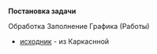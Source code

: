 
####
**Постановка задачи**

Обработка Заполнение Графика (Работы)


- [исходник](https://github.com/alex-dev-2020/SpecPlatform/commit/b10eded8445807c2fec3b33b054d7a52be1b5651) -  из Каркаснной

